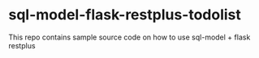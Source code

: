 # sql-model-flask-restplus-todolist

This repo contains sample source code on how to use sql-model + flask restplus
